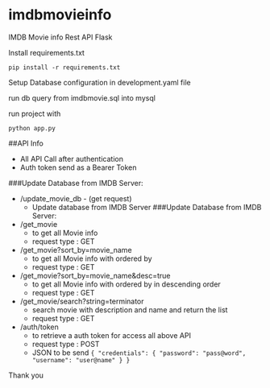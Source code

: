 # imdbmovieinfo
IMDB Movie info Rest API Flask

Install requirements.txt
````
pip install -r requirements.txt
````
Setup Database configuration in development.yaml file

run db query from imdbmovie.sql into mysql

run project with
````
python app.py
````
##API Info

- All API Call after authentication
- Auth token send as a Bearer Token

###Update Database from IMDB Server:
- /update_movie_db - (get request)
    - Update database from IMDB Server
###Update Database from IMDB Server:
- /get_movie
    - to get all Movie info
    - request type : GET
- /get_movie?sort_by=movie_name
    - to get all Movie info with ordered by
    - request type : GET
- /get_movie?sort_by=movie_name&desc=true
    - to get all Movie info with ordered by in descending order
    - request type : GET
- /get_movie/search?string=terminator
    - search movie with description and name and return the list
    - request type : GET
- /auth/token
    - to retrieve a auth token for access all above API
    - request type : POST
    - JSON to be send 
    ``{
    "credentials": {
        "password": "pass@word",
        "username": "user@name"
    }
}``
     
Thank you
